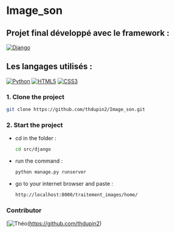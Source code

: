 # Image_son

## Projet final développé avec le framework :
[![Django](https://img.shields.io/badge/Django-092E20?style=for-the-badge&logo=django&logoColor=green)](https://docs.djangoproject.com/fr/5.0/)

## Les langages utilisés :
[![Python](https://img.shields.io/badge/Python-FFD43B?style=for-the-badge&logo=python&logoColor=blue)](https://www.python.org/doc/)
[![HTML5](https://img.shields.io/badge/HTML5-E34F26?style=for-the-badge&logo=html5&logoColor=white)](https://html.spec.whatwg.org/)
[![CSS3](https://img.shields.io/badge/CSS3-1572B6?style=for-the-badge&logo=css3&logoColor=white)](https://www.w3.org/Style/CSS/)

### 1. Clone the project
```sh
git clone https://github.com/thdupin2/Image_son.git
```

### 2. Start the project
- cd in the folder :
  ```sh
  cd src/django
  ```

- run the command :
  ```sh
  python manage.py runserver
  ```

- go to your internet browser and paste :
  ```sh
  http://localhost:8000/traitement_images/home/
  ```

### Contributor
[![Théo](https://images.weserv.nl/?url=https://avatars.githubusercontent.com/u/120021096?v=4&h=75&w=75&fit=cover&mask=circle&maxage=7d)(https://github.com/thdupin2)
